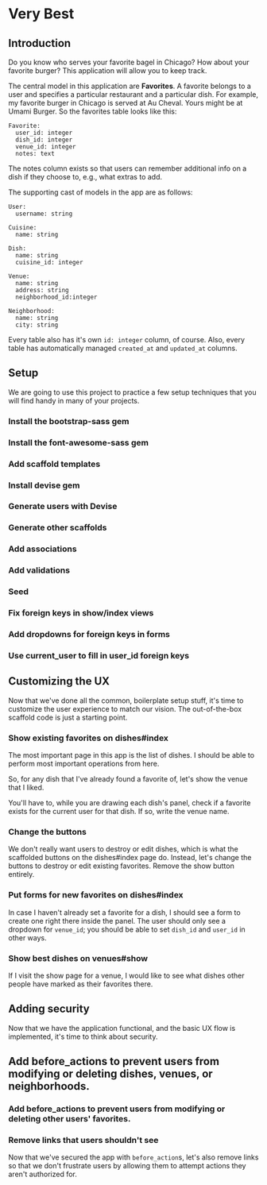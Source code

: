 # Very Best

## Introduction

Do you know who serves your favorite bagel in Chicago? How about your favorite burger? This application will allow you to keep track.

The central model in this application are **Favorites**. A favorite belongs to a user and specifies a particular restaurant and a particular dish. For example, my favorite burger in Chicago is served at Au Cheval. Yours might be at Umami Burger. So the favorites table looks like this:

    Favorite:
      user_id: integer
      dish_id: integer
      venue_id: integer
      notes: text

The notes column exists so that users can remember additional info on a dish if they choose to, e.g., what extras to add.

The supporting cast of models in the app are as follows:

    User:
      username: string

    Cuisine:
      name: string

    Dish:
      name: string
      cuisine_id: integer

    Venue:
      name: string
      address: string
      neighborhood_id:integer

    Neighborhood:
      name: string
      city: string

Every table also has it's own `id: integer` column, of course. Also, every table has automatically managed `created_at` and `updated_at` columns.

## Setup

We are going to use this project to practice a few setup techniques that you will find handy in many of your projects.

### Install the bootstrap-sass gem

### Install the font-awesome-sass gem

### Add scaffold templates

### Install devise gem

### Generate users with Devise

### Generate other scaffolds

### Add associations

### Add validations

### Seed

### Fix foreign keys in show/index views

### Add dropdowns for foreign keys in forms

### Use current_user to fill in user_id foreign keys

## Customizing the UX

Now that we've done all the common, boilerplate setup stuff, it's time to customize the user experience to match our vision. The out-of-the-box scaffold code is just a starting point.

### Show existing favorites on dishes#index

The most important page in this app is the list of dishes. I should be able to perform most important operations from here.

So, for any dish that I've already found a favorite of, let's show the venue that I liked.

You'll have to, while you are drawing each dish's panel, check if a favorite exists for the current user for that dish. If so, write the venue name.

### Change the buttons

We don't really want users to destroy or edit dishes, which is what the scaffolded buttons on the dishes#index page do. Instead, let's change the buttons to destroy or edit existing favorites. Remove the show button entirely.

### Put forms for new favorites on dishes#index

In case I haven't already set a favorite for a dish, I should see a form to create one right there inside the panel. The user should only see a dropdown for `venue_id`; you should be able to set `dish_id` and `user_id` in other ways.

### Show best dishes on venues#show

If I visit the show page for a venue, I would like to see what dishes other people have marked as their favorites there.

## Adding security

Now that we have the application functional, and the basic UX flow is implemented, it's time to think about security.

## Add before_actions to prevent users from modifying or deleting dishes, venues, or neighborhoods.

### Add before_actions to prevent users from modifying or deleting other users' favorites.

### Remove links that users shouldn't see

Now that we've secured the app with `before_action`s, let's also remove links so that we don't frustrate users by allowing them to attempt actions they aren't authorized for.


